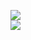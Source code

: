 [![](https://img.shields.io/badge/Made%20With-Github%20Spray-lightgrey.svg?style=for-the-badge&logo=github)](https://github.com/Annihil/github-spray#6727)  
[![](https://i.imgur.com/2DrTn0Z.gif)](https://github.com/Annihil/github-spray)